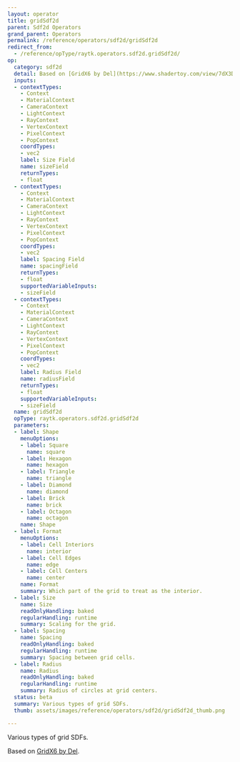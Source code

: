 ```yaml
---
layout: operator
title: gridSdf2d
parent: Sdf2d Operators
grand_parent: Operators
permalink: /reference/operators/sdf2d/gridSdf2d
redirect_from:
  - /reference/opType/raytk.operators.sdf2d.gridSdf2d/
op:
  category: sdf2d
  detail: Based on [GridX6 by Del](https://www.shadertoy.com/view/7dX3Dj).
  inputs:
  - contextTypes:
    - Context
    - MaterialContext
    - CameraContext
    - LightContext
    - RayContext
    - VertexContext
    - PixelContext
    - PopContext
    coordTypes:
    - vec2
    label: Size Field
    name: sizeField
    returnTypes:
    - float
  - contextTypes:
    - Context
    - MaterialContext
    - CameraContext
    - LightContext
    - RayContext
    - VertexContext
    - PixelContext
    - PopContext
    coordTypes:
    - vec2
    label: Spacing Field
    name: spacingField
    returnTypes:
    - float
    supportedVariableInputs:
    - sizeField
  - contextTypes:
    - Context
    - MaterialContext
    - CameraContext
    - LightContext
    - RayContext
    - VertexContext
    - PixelContext
    - PopContext
    coordTypes:
    - vec2
    label: Radius Field
    name: radiusField
    returnTypes:
    - float
    supportedVariableInputs:
    - sizeField
  name: gridSdf2d
  opType: raytk.operators.sdf2d.gridSdf2d
  parameters:
  - label: Shape
    menuOptions:
    - label: Square
      name: square
    - label: Hexagon
      name: hexagon
    - label: Triangle
      name: triangle
    - label: Diamond
      name: diamond
    - label: Brick
      name: brick
    - label: Octagon
      name: octagon
    name: Shape
  - label: Format
    menuOptions:
    - label: Cell Interiors
      name: interior
    - label: Cell Edges
      name: edge
    - label: Cell Centers
      name: center
    name: Format
    summary: Which part of the grid to treat as the interior.
  - label: Size
    name: Size
    readOnlyHandling: baked
    regularHandling: runtime
    summary: Scaling for the grid.
  - label: Spacing
    name: Spacing
    readOnlyHandling: baked
    regularHandling: runtime
    summary: Spacing between grid cells.
  - label: Radius
    name: Radius
    readOnlyHandling: baked
    regularHandling: runtime
    summary: Radius of circles at grid centers.
  status: beta
  summary: Various types of grid SDFs.
  thumb: assets/images/reference/operators/sdf2d/gridSdf2d_thumb.png

---
```



Various types of grid SDFs.

Based on [GridX6 by Del](https://www.shadertoy.com/view/7dX3Dj).